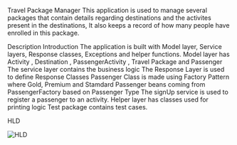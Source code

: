 Travel Package Manager
This application is used to manage several packages that contain details regarding destinations and the activites present in the destinations, It also keeps a record of how many people have enrolled in this package.

Description
Introduction
The application is built with Model layer, Service layers, Response classes, Exceptions and helper functions.
Model layer has Activity , Destination , PassengerActivity , Travel Package and Passenger
The service layer contains the business logic
The Response Layer is used to define Response Classes
Passenger Class is made using Factory Pattern where Gold, Premium and Stamdard Passenger beans coming from PassengerFactory based on Passenger Type
The signUp service is used to register a passenger to an activity.
Helper layer has classes used for printing logic
Test package contains test cases.

HLD

![HLD](https://github.com/shadan30/TravelSystemDesign/assets/37139445/635ace09-2072-4722-8787-f70f23cc7c70)


